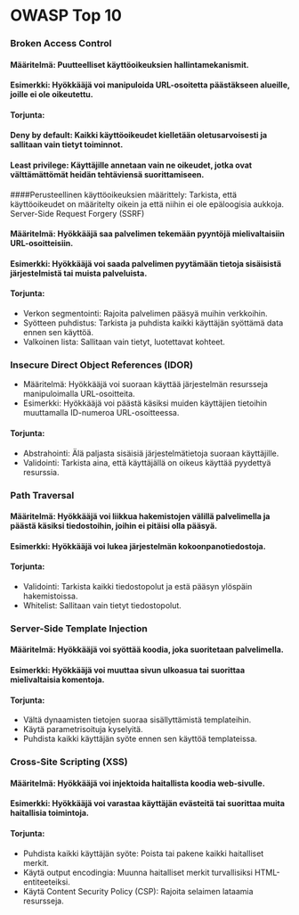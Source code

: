 
# OWASP Top 10

### Broken Access Control
#### Määritelmä: Puutteelliset käyttöoikeuksien hallintamekanismit.
#### Esimerkki: Hyökkääjä voi manipuloida URL-osoitetta päästäkseen alueille, joille ei ole oikeutettu.
#### Torjunta:
#### Deny by default: Kaikki käyttöoikeudet kielletään oletusarvoisesti ja sallitaan vain tietyt toiminnot.
#### Least privilege: Käyttäjille annetaan vain ne oikeudet, jotka ovat välttämättömät heidän tehtäviensä suorittamiseen.
####Perusteellinen käyttöoikeuksien määrittely: Tarkista, että käyttöoikeudet on määritelty oikein ja että niihin ei ole epäloogisia aukkoja.
Server-Side Request Forgery (SSRF)
#### Määritelmä: Hyökkääjä saa palvelimen tekemään pyyntöjä mielivaltaisiin URL-osoitteisiin.
#### Esimerkki: Hyökkääjä voi saada palvelimen pyytämään tietoja sisäisistä järjestelmistä tai muista palveluista.
#### Torjunta:
  - Verkon segmentointi: Rajoita palvelimen pääsyä muihin verkkoihin.
  - Syötteen puhdistus: Tarkista ja puhdista kaikki käyttäjän syöttämä data ennen sen käyttöä.
  - Valkoinen lista: Sallitaan vain tietyt, luotettavat kohteet.
### Insecure Direct Object References (IDOR)
- Määritelmä: Hyökkääjä voi suoraan käyttää järjestelmän resursseja manipuloimalla URL-osoitteita.
- Esimerkki: Hyökkääjä voi päästä käsiksi muiden käyttäjien tietoihin muuttamalla ID-numeroa URL-osoitteessa.
####  Torjunta:
  - Abstrahointi: Älä paljasta sisäisiä järjestelmätietoja suoraan käyttäjille.
  - Validointi: Tarkista aina, että käyttäjällä on oikeus käyttää pyydettyä resurssia.
### Path Traversal
#### Määritelmä: Hyökkääjä voi liikkua hakemistojen välillä palvelimella ja päästä käsiksi tiedostoihin, joihin ei pitäisi olla pääsyä.
#### Esimerkki: Hyökkääjä voi lukea järjestelmän kokoonpanotiedostoja.
#### Torjunta:
- Validointi: Tarkista kaikki tiedostopolut ja estä pääsyn ylöspäin hakemistoissa.
- Whitelist: Sallitaan vain tietyt tiedostopolut.
### Server-Side Template Injection
#### Määritelmä: Hyökkääjä voi syöttää koodia, joka suoritetaan palvelimella.
#### Esimerkki: Hyökkääjä voi muuttaa sivun ulkoasua tai suorittaa mielivaltaisia komentoja.
#### Torjunta:
- Vältä dynaamisten tietojen suoraa sisällyttämistä templateihin.
- Käytä parametrisoituja kyselyitä.
- Puhdista kaikki käyttäjän syöte ennen sen käyttöä templateissa.
### Cross-Site Scripting (XSS)
#### Määritelmä: Hyökkääjä voi injektoida haitallista koodia web-sivulle.
#### Esimerkki: Hyökkääjä voi varastaa käyttäjän evästeitä tai suorittaa muita haitallisia toimintoja.
#### Torjunta:
- Puhdista kaikki käyttäjän syöte: Poista tai pakene kaikki haitalliset merkit.
- Käytä output encodingia: Muunna haitalliset merkit turvallisiksi HTML-entiteeteiksi.
- Käytä Content Security Policy (CSP): Rajoita selaimen lataamia resursseja.
